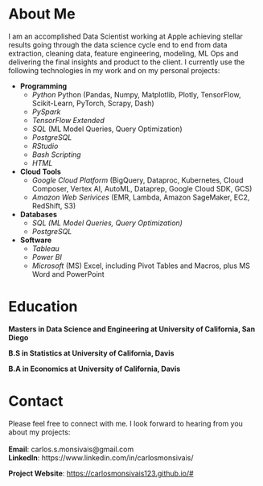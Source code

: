 <h1><b>About Me</b></h1>
I am an accomplished Data Scientist working at Apple achieving stellar results going through the data science cycle end to end from data extraction, cleaning data, feature engineering, modeling, ML Ops and delivering the final insights and product to the client. I currently use the following technologies in my work and on my personal projects:
<ul>
  <li><b>Programming</b>
    <ul>
      <li><i>Python</i> Python (Pandas, Numpy, Matplotlib, Plotly, TensorFlow, Scikit-Learn, PyTorch, Scrapy, Dash)</li>
      <li><i>PySpark</i></li>
      <li><i>TensorFlow Extended</i></li>
      <li><i>SQL</i> (ML Model Queries, Query Optimization)
      <li><i>PostgreSQL</i>
      <li><i>RStudio</i>
      <li><i>Bash Scripting</i></li>
      <li><i>HTML</i></li>
    </ul>
  </li>
  <li><b>Cloud Tools</b>
    <ul>
      <li><i>Google Cloud Platform</i>  (BigQuery, Dataproc, Kubernetes, Cloud Composer, Vertex AI, AutoML, Dataprep, Google Cloud SDK, GCS)</li>
      <li><i>Amazon Web Serivices </i>  (EMR, Lambda, Amazon SageMaker, EC2, RedShift, S3)</li>
    </ul>
  </li>
  <li><b>Databases</b>
    <ul>
      <li><i>SQL (ML Model Queries, Query Optimization)</i></li>
      <li><i>PostgreSQL</i></li>
    </ul>
  </li>  
  
  <li><b>Software</b>
    <ul>
      <li><i>Tableau</i></li>
      <li><i>Power BI</i></li>
      <li><i>Microsoft</i> (MS) Excel, including Pivot Tables and Macros, plus MS Word and PowerPoint</li>
    </ul>
  </li>  
</ul>


<h1><b>Education</b></h1>

<b>Masters in Data Science and Engineering at University of California, San Diego</b>

<b>B.S in Statistics at University of California, Davis</b>

<b>B.A in Economics at University of California, Davis</b>


<h1><b>Contact</b></h1>
Please feel free to connect with me. I look forward to hearing from you about my projects:
<br/><br/>
<b>Email</b>: carlos.s.monsivais@gmail.com
<br/>
<b>LinkedIn</b>: https://www.linkedin.com/in/carlosmonsivais/

<b>Project Website</b>: https://carlosmonsivais123.github.io/#
